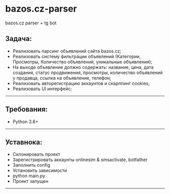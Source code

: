 # bazos.cz-parser
bazos.cz parser + tg bot

Задача:
----------------------------------------------------------------------------------------------------------------
- Реализовать парсинг объявлений сайта bazos.cz;
- Реализовать систему фильтрации объявлений (Категории, Просмотры, Количество объявлений, уникальные объявления);
- На выходе объявление должно содержать: название, цена, дата создания, статус продвижения, просмотры, количество объявлений у продавца, ссылка на объявление, телефон;
- Реализовать авторегистрацию аккаунтов и скарппинг cookies;
- Реализовать UI интерфейс;
----------------------------------------------------------------------------------------------------------------

Требования:
----------------------------------------------------------------------------------------------------------------
- Python 3.8+
----------------------------------------------------------------------------------------------------------------

Уставнока:
----------------------------------------------------------------------------------------------------------------
- Склонировать проект
- Зарегистрировать аккаунты onlinesim & smsactivate, botfather
- Заполнить config
- Установить зависимости
- python main.py
- Проект запущен
----------------------------------------------------------------------------------------------------------------
